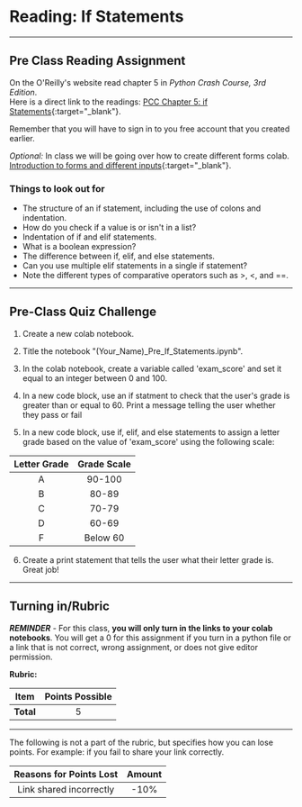 #  Reading: If Statements

---

## Pre Class Reading Assignment

On the O'Reilly's website read chapter 5 in _Python Crash Course, 3rd Edition_. 
</br>Here is a direct link to the readings: [PCC Chapter 5: if Statements](https://learning.oreilly.com/library/view/python-crash-course/9781098156664/c05.xhtml){:target="_blank"}.

Remember that you will have to sign in to you free account that you created earlier.

_Optional:_ In class we will be going over how to create different forms colab. [Introduction to forms and different inputs](https://www.tutorialspoint.com/google_colab/google_colab_adding_forms.htm){:target="_blank"}.

### Things to look out for
- The structure of an if statement, including the use of colons and indentation.
- How do you check if a value is or isn't in a list?
- Indentation of if and elif statements.
- What is a boolean expression?
- The difference between if, elif, and else statements.
- Can you use multiple elif statements in a single if statement?
- Note the different types of comparative operators such as >, <, and ==.

---

## Pre-Class Quiz Challenge

1. Create a new colab notebook.

2. Title the notebook "(Your_Name)_Pre_If_Statements.ipynb".

3. In the colab notebook, create a variable called 'exam_score' and set it equal to an integer between 0 and 100.

4. In a new code block, use an if statment to check that the user's grade is greater than or equal to 60. Print a message telling the user whether they pass or fail

5. In a new code block, use if, elif, and else statements to assign a letter grade based on the value of 'exam_score' using the following scale:

| **Letter Grade** | **Grade Scale** |  
|:----------------:|:---------------:|
|        A         |     90-100      | 
|        B         |      80-89      |
|        C         |      70-79      |
|        D         |      60-69      |
|        F         |    Below 60     |

6. Create a print statement that tells the user what their letter grade is. Great job!

---

## Turning in/Rubric

**_REMINDER_** - For this class, **you will only turn in the links to your colab notebooks**. You will get a 0 for this assignment if you turn in a python file or a link that is not correct, wrong assignment, or does not give editor permission.

**Rubric:**

|                      Item                      | Points Possible |
|:----------------------------------------------:|:---------------:|
| <div style="text-align: right">**Total**</div> |        5        |

---

The following is not a part of the rubric, but specifies how you can lose points. For example: if you fail to share your link correctly.

| **Reasons for Points Lost** |    **Amount**     |  
|:---------------------------:|:-----------------:|
|   Link shared incorrectly   |       -10%        | 